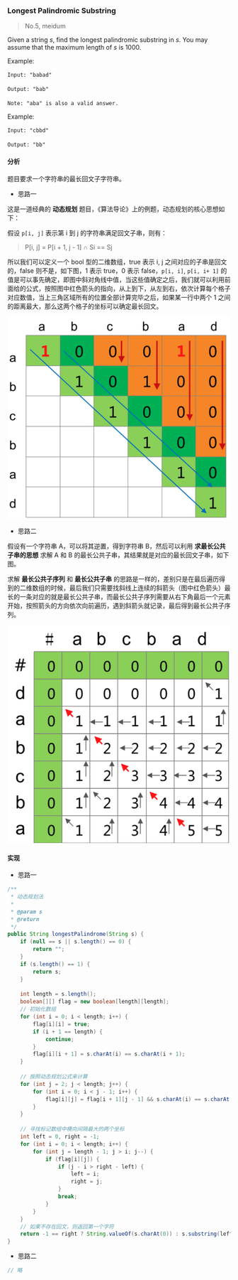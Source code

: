 ### Longest Palindromic Substring

> No.5, meidum

Given a string _s_, find the longest palindromic substring in _s_. You may assume that the maximum length of _s_ is 1000.

Example:

```
Input: "babad"

Output: "bab"

Note: "aba" is also a valid answer.
```

Example:

```
Input: "cbbd"

Output: "bb"
```

#### 分析

题目要求一个字符串的最长回文子字符串。

- 思路一

这是一道经典的 __动态规划__ 题目，《算法导论》上的例题，动态规划的核心思想如下：

假设 `p[i, j]` 表示第 i 到 j 的字符串满足回文子串，则有：

> P[i, j] = P[i + 1, j - 1] ∩ Si == Sj

所以我们可以定义一个 bool 型的二维数组，true 表示 i, j 之间对应的子串是回文的，false 则不是，如下图，1 表示 true，0 表示 false，`p[i, i]`, `p[i, i+ 1]` 的值是可以事先确定，即图中斜对角线中值，当这些值确定之后，我们就可以利用前面给的公式，按照图中红色箭头的指向，从上到下，从左到右，依次计算每个格子对应数值，当上三角区域所有的位置全部计算完毕之后，如果某一行中两个 1 之间的距离最大，那么这两个格子的坐标可以确定最长回文。

![image](https://github.com/plotor/plotor.github.io/blob/master/images/2017/20170425221455.png?raw=false)

- 思路二

假设有一个字符串 A，可以将其逆置，得到字符串 B，然后可以利用 __求最长公共子串的思想__ 求解 A 和 B 的最长公共子串，其结果就是对应的最长回文子串，如下图。

求解 __最长公共子序列__ 和 __最长公共子串__ 的思路是一样的，差别只是在最后遍历得到的二维数组的时候，最后我们只需要找斜线上连续的斜箭头（图中红色箭头）最长的一条对应的就是最长公共子串，而最长公共子序列需要从右下角最后一个元素开始，按照箭头的方向依次向前遍历，遇到斜箭头就记录，最后得到最长公共子序列。

![image](https://github.com/plotor/plotor.github.io/blob/master/images/2017/20170425221632.png?raw=false)

#### 实现

- 思路一

```java
/**
 * 动态规划法
 *
 * @param s
 * @return
 */
public String longestPalindrome(String s) {
    if (null == s || s.length() == 0) {
        return "";
    }
    if (s.length() == 1) {
        return s;
    }

    int length = s.length();
    boolean[][] flag = new boolean[length][length];
    // 初始化数组
    for (int i = 0; i < length; i++) {
        flag[i][i] = true;
        if (i + 1 == length) {
            continue;
        }
        flag[i][i + 1] = s.charAt(i) == s.charAt(i + 1);
    }

    // 按照动态规划公式来计算
    for (int j = 2; j < length; j++) {
        for (int i = 0; i < j - 1; i++) {
            flag[i][j] = flag[i + 1][j - 1] && s.charAt(i) == s.charAt(j);
        }
    }

    // 寻找标记数组中横向间隔最大的两个坐标
    int left = 0, right = -1;
    for (int i = 0; i < length; i++) {
        for (int j = length - 1; j > i; j--) {
            if (flag[i][j]) {
                if (j - i > right - left) {
                    left = i;
                    right = j;
                }
                break;
            }
        }
    }
    // 如果不存在回文，则返回第一个字符
    return -1 == right ? String.valueOf(s.charAt(0)) : s.substring(left, right + 1);
}
```

- 思路二

```java
// 略
```
